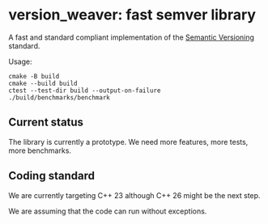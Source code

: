 # version_weaver: fast semver library

A fast and standard compliant implementation of the
[Semantic Versioning](https://semver.org/) standard.


Usage:
```
cmake -B build
cmake --build build
ctest --test-dir build --output-on-failure
./build/benchmarks/benchmark 
```

## Current status

The library is currently a prototype. We need more features, more tests, more benchmarks.

## Coding standard

We are currently targeting C++ 23 although C++ 26 might be the next step.

We are assuming that the code can run without exceptions.
